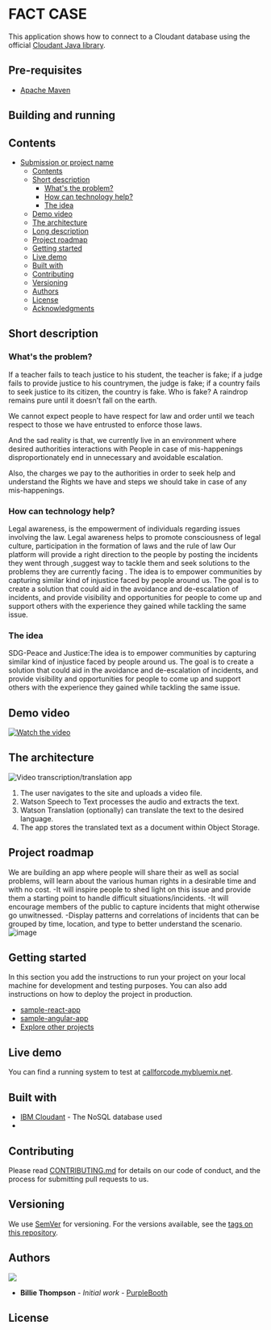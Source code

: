 # FACT CASE

This application shows how to connect to a Cloudant database using the official [Cloudant Java library](https://github.com/cloudant/java-cloudant).

## Pre-requisites

* [Apache Maven](https://maven.apache.org/)

## Building and running

## Contents

- [Submission or project name](#submission-or-project-name)
  - [Contents](#contents)
  - [Short description](#short-description)
    - [What's the problem?](#whats-the-problem)
    - [How can technology help?](#how-can-technology-help)
    - [The idea](#the-idea)
  - [Demo video](#demo-video)
  - [The architecture](#the-architecture)
  - [Long description](#long-description)
  - [Project roadmap](#project-roadmap)
  - [Getting started](#getting-started)
  - [Live demo](#live-demo)
  - [Built with](#built-with)
  - [Contributing](#contributing)
  - [Versioning](#versioning)
  - [Authors](#authors)
  - [License](#license)
  - [Acknowledgments](#acknowledgments)

## Short description

### What's the problem?

If a teacher fails to teach justice to his student, the teacher is fake; if a judge fails to provide justice to his countrymen, the judge is fake; if a country fails to seek justice to its citizen, the country is fake. Who is fake? A raindrop remains pure until it doesn’t fall on the earth.

We cannot expect people to have respect for law and order until we teach respect to those we have entrusted to enforce those laws.

And the sad reality is that, we currently live in an environment where desired authorities interactions with People in case of mis-happenings disproportionately end in unnecessary and avoidable escalation.

Also, the charges we pay to the authorities in order to seek help and understand the Rights we have and steps we should take in case of any mis-happenings. 


### How can technology help?

Legal awareness, is the empowerment of individuals regarding issues involving the law. Legal awareness helps to promote consciousness of legal culture, participation in the formation of laws and the rule of law 
Our platform will provide a right direction to the people by posting the incidents they  went through ,suggest way to tackle them  and seek solutions to the problems they are currently facing .
The idea is to empower communities by capturing similar kind of injustice faced by people around us. The goal is to create a solution that could aid in the avoidance and de-escalation of incidents, and provide visibility and opportunities for people to come up and support others with the experience they gained while tackling the same issue.


### The idea
SDG-Peace and Justice:The idea is to empower communities by capturing similar kind of injustice faced by people around us. The goal is to create a solution that could aid in the avoidance and de-escalation of incidents, and provide visibility and opportunities for people to come up and support others with the experience they gained while tackling the same issue.
## Demo video

[![Watch the video](https://github.com/Call-for-Code/Liquid-Prep/blob/master/images/readme/IBM-interview-video-image.png)](https://youtu.be/vOgCOoy_Bx0)

## The architecture

![Video transcription/translation app](https://developer.ibm.com/developer/tutorials/cfc-starter-kit-speech-to-text-app-example/images/cfc-covid19-remote-education-diagram-2.png)

1. The user navigates to the site and uploads a video file.
2. Watson Speech to Text processes the audio and extracts the text.
3. Watson Translation (optionally) can translate the text to the desired language.
4. The app stores the translated text as a document within Object Storage.

## Project roadmap

We are building an app where people will share their as well as social problems, will learn about the various human rights in a desirable time and with no cost.
-It will inspire people to shed light on this issue and provide them a starting point to handle difficult situations/incidents.
-It will encourage members of the public to capture incidents that might otherwise go unwitnessed.
-Display patterns and correlations of incidents that can be grouped by time, location, and type to better understand the scenario.
![image](https://user-images.githubusercontent.com/9826319/122584801-68553680-d078-11eb-8c60-074c4f619e66.png)


## Getting started

In this section you add the instructions to run your project on your local machine for development and testing purposes. You can also add instructions on how to deploy the project in production.

- [sample-react-app](./sample-react-app/)
- [sample-angular-app](./sample-angular-app/)
- [Explore other projects](https://github.com/upkarlidder/ibmhacks)

## Live demo

You can find a running system to test at [callforcode.mybluemix.net](http://callforcode.mybluemix.net/).

## Built with

- [IBM Cloudant](https://cloud.ibm.com/catalog?search=cloudant#search_results) - The NoSQL database used
- 

## Contributing

Please read [CONTRIBUTING.md](CONTRIBUTING.md) for details on our code of conduct, and the process for submitting pull requests to us.

## Versioning

We use [SemVer](http://semver.org/) for versioning. For the versions available, see the [tags on this repository](https://github.com/your/project/tags).

## Authors

<a href="https://github.com/Call-for-Code/Project-Sample/graphs/contributors">
  <img src="https://contributors-img.web.app/image?repo=Call-for-Code/Project-Sample" />
</a>

- **Billie Thompson** - _Initial work_ - [PurpleBooth](https://github.com/PurpleBooth)

## License
